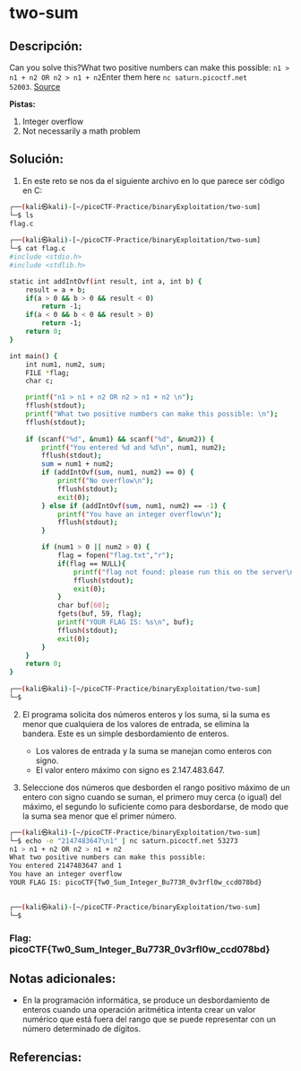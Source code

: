 # two-sum

## Descripción: 
Can you solve this?What two positive numbers can make this possible: `n1 > n1 + n2 OR n2 > n1 + n2`Enter them here `nc saturn.picoctf.net 52003`. [Source](https://artifacts.picoctf.net/c/456/flag.c)

**Pistas:**
1. Integer overflow
2. Not necessarily a math problem

## Solución:
1. En este reto se nos da el siguiente archivo en lo que parece ser código en C:  

```bash
┌──(kali㉿kali)-[~/picoCTF-Practice/binaryExploitation/two-sum]
└─$ ls
flag.c
                                                                                                                                       
┌──(kali㉿kali)-[~/picoCTF-Practice/binaryExploitation/two-sum]
└─$ cat flag.c                                                  
#include <stdio.h>
#include <stdlib.h>

static int addIntOvf(int result, int a, int b) {
    result = a + b;
    if(a > 0 && b > 0 && result < 0)
        return -1;
    if(a < 0 && b < 0 && result > 0)
        return -1;
    return 0;
}

int main() {
    int num1, num2, sum;
    FILE *flag;
    char c;

    printf("n1 > n1 + n2 OR n2 > n1 + n2 \n");
    fflush(stdout);
    printf("What two positive numbers can make this possible: \n");
    fflush(stdout);
    
    if (scanf("%d", &num1) && scanf("%d", &num2)) {
        printf("You entered %d and %d\n", num1, num2);
        fflush(stdout);
        sum = num1 + num2;
        if (addIntOvf(sum, num1, num2) == 0) {
            printf("No overflow\n");
            fflush(stdout);
            exit(0);
        } else if (addIntOvf(sum, num1, num2) == -1) {
            printf("You have an integer overflow\n");
            fflush(stdout);
        }

        if (num1 > 0 || num2 > 0) {
            flag = fopen("flag.txt","r");
            if(flag == NULL){
                printf("flag not found: please run this on the server\n");
                fflush(stdout);
                exit(0);
            }
            char buf[60];
            fgets(buf, 59, flag);
            printf("YOUR FLAG IS: %s\n", buf);
            fflush(stdout);
            exit(0);
        }
    }
    return 0;
}
                                                                                                                                       
┌──(kali㉿kali)-[~/picoCTF-Practice/binaryExploitation/two-sum]
└─$
```

2. El programa solicita dos números enteros y los suma, si la suma es menor que cualquiera de los valores de entrada, se elimina la bandera. Este es un simple desbordamiento de enteros.
	-   Los valores de entrada y la suma se manejan como enteros con signo.
	-   El valor entero máximo con signo es 2.147.483.647.
  
3. Seleccione dos números que desborden el rango positivo máximo de un entero con signo cuando se suman, el primero muy cerca (o igual) del máximo, el segundo lo suficiente como para desbordarse, de modo que la suma sea menor que el primer número.

```bash
┌──(kali㉿kali)-[~/picoCTF-Practice/binaryExploitation/two-sum]
└─$ echo -e "2147483647\n1" | nc saturn.picoctf.net 53273 
n1 > n1 + n2 OR n2 > n1 + n2 
What two positive numbers can make this possible: 
You entered 2147483647 and 1
You have an integer overflow
YOUR FLAG IS: picoCTF{Tw0_Sum_Integer_Bu773R_0v3rfl0w_ccd078bd}

                                                                                                                                       
┌──(kali㉿kali)-[~/picoCTF-Practice/binaryExploitation/two-sum]
└─$
```

### Flag: picoCTF{Tw0_Sum_Integer_Bu773R_0v3rfl0w_ccd078bd}

## Notas adicionales:

-   En la programación informática, se produce un desbordamiento de enteros cuando una operación aritmética intenta crear un valor numérico que está fuera del rango que se puede representar con un número determinado de dígitos. 

## Referencias: